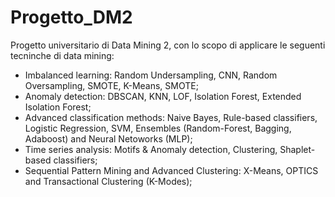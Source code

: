 # Progetto_DM2
Progetto universitario di Data Mining 2, con lo scopo di applicare le seguenti tecninche di data mining:
- Imbalanced learning: Random Undersampling, CNN, Random Oversampling, SMOTE, K-Means, SMOTE;
- Anomaly detection: DBSCAN, KNN, LOF, Isolation Forest, Extended Isolation Forest;
- Advanced classification methods: Naive Bayes, Rule-based classifiers, Logistic Regression, SVM, Ensembles (Random-Forest, Bagging, Adaboost) and Neural Netoworks (MLP);
- Time series analysis: Motifs & Anomaly detection, Clustering, Shaplet-based classifiers;
- Sequential Pattern Mining and Advanced Clustering: X-Means, OPTICS and Transactional Clustering (K-Modes);
